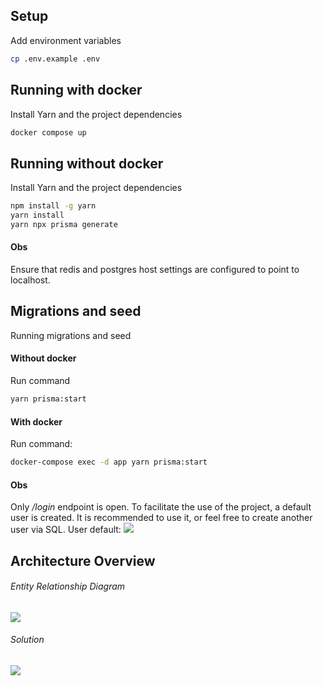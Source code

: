 ## Setup
Add environment variables
```bash
cp .env.example .env
```

## Running with docker
Install Yarn and the project dependencies

```bash
docker compose up
```

## Running without docker
Install Yarn and the project dependencies

```bash
npm install -g yarn
yarn install
yarn npx prisma generate
```
#### Obs
Ensure that redis and postgres host settings are configured to point to localhost.


## Migrations and seed
Running migrations and seed
#### Without docker
Run command
```bash
yarn prisma:start
```

#### With docker
Run command:
```bash
docker-compose exec -d app yarn prisma:start
```

#### Obs
Only */login* endpoint is open. To facilitate the use of the project, a default user is created. It is recommended to use it, or feel free to create another user via SQL.
User default:
![](https://i.ibb.co/PG1fvSY/Captura-de-tela-2024-11-24-152541.png)

## Architecture Overview
###### Entity Relationship Diagram
![](https://i.ibb.co/vjCQxSz/estrutura-db.jpg)

###### Solution
![](https://i.ibb.co/bznFnZ3/fluxo-z1.jpg)
